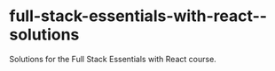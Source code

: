 # full-stack-essentials-with-react--solutions
Solutions for the Full Stack Essentials with React course.
